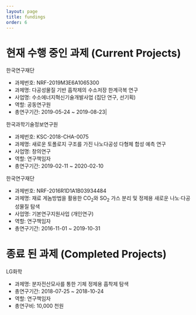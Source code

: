 ```yaml
---
layout: page
title: fundings
order: 6
---
```


# 현재 수행 중인 과제 (Current Projects)
한국연구재단
- 과제번호: NRF-2019M3E6A1065300
- 과제명: 다공성물질 기반 흡착제의 수소저장 한계극복 연구
- 사업명: 수소에너지혁신기술개발사업 (집단 연구, 선기획)
- 역할: 공동연구원
- 총연구기간: 2019-05-24 ~ 2019-08-23|

한국과학기술정보연구원
- 과제번호: KSC-2018-CHA-0075
- 과제명: 새로운 토폴로지 구조를 가진 나노다공성 다형체 합성 예측 연구
- 사업명: 창의연구
- 역할: 연구책임자
- 총연구기간: 2019-02-11 ~ 2020-02-10

한국연구재단
- 과제번호: NRF-2016R1D1A1B03934484
- 과제명: 재료 게놈방법을 활용한 CO<sub>2</sub>와 SO<sub>2</sub> 가스 분리 및 정제용 새로운 나노·다공성물질 탐색
- 사업명: 기본연구지원사업 (개인연구)
- 역할: 연구책임자
- 총연구기간: 2016-11-01 ~ 2019-10-31

# 종료 된 과제 (Completed Projects)
LG화학
- 과제명: 분자전산모사를 통한 기체 정제용 흡착제 탐색
- 총연구기간: 2018-07-25 ~ 2018-10-24
- 역할: 연구책임자
- 총연구비: 10,000 천원
